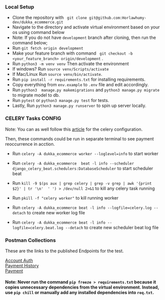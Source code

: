 ### Local Setup

- Clone the repository with ` git clone git@github.com:Horlawhumy-dev/dukka_ecommerce.git`
- Navigate to the directory and activate virtual environment based on your os using command below
- Note: If you do not have `development` branch after cloning, then run the command below;
- Run `git fetch origin development`
- Make your feature branch with command ` git checkout -b <your_feature_branch> origin/development` .
- Run `python3 -m venv venv` Then activate the environment
- If windows? Run `source venv/Scripts/activate`
- If Mac/Linux Run `source venv/bin/activate`.
- Run `pip install -r requirements.txt` for installing requirements.
- Copy everything from `env.example` to `.env` file and edit accordingly.
- Run `python3  manage.py makemigrations` and `python3 manage.py migrate` to migrate model to db.
- Run `pytest` or `python3 manage.py test` for tests.
- Lastly, Run `python3 manage.py runserver` to spin up server locally.



### CELERY Tasks CONFIG

Note: You can as well follow this [article](https://www.nickmccullum.com/celery-django-periodic-tasks/) for the celery configuration.

Then, these commands could be run in separate terminal to see payment reoccurrence in acction.

- Run `celery -A dukka_ecommerce worker --loglevel=info` to start worker

- Run `celery -A dukka_ecommerce  beat -l info --scheduler django_celery_beat.schedulers:DatabaseScheduler` to start scheduler beat

- Run `kill -9 $(ps aux | grep celery | grep -v grep | awk '{print $2}' | tr '\n'  ' ') > /dev/null 2>&1` to kill any celery task running

- Run `pkill -f "celery worker"` to kill running worker

- Run `celery -A dukka_ecommerce beat -l info --logfile=celery.log --detach` to create new worker log file

- Run `celery -A dukka_ecommerce beat -l info --logfile=celery.beat.log --detach` to create new scheduler beat log file



### Postman Collections
These are the links to the published Endpoints for the test.

[Account Auth](https://documenter.getpostman.com/view/18546780/2s93eSXZya) \
[Payment History](https://documenter.getpostman.com/view/18546780/2s93eSXa45) \
[Payment](https://documenter.getpostman.com/view/18546780/2s93eSXa46)

#### Note: Never run the command `pip freeze > requirements.txt` because it copies unnecessary dependencies from the virtual environment. Instead, use `pip chill` or manually add any installed dependencies into `req.txt`.
